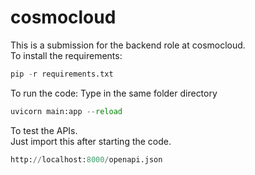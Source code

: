 # cosmocloud
This is a submission for the backend role at cosmocloud.  
To install the requirements:
```python
pip -r requirements.txt
```
To run the code:
Type in the same folder directory
```python
uvicorn main:app --reload
```
To test the APIs.  
Just import this after starting the code. 
```python
http://localhost:8000/openapi.json
```
